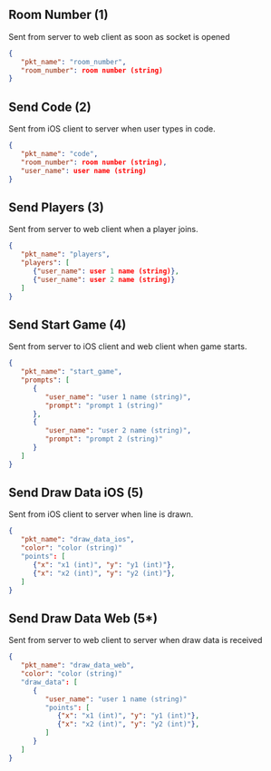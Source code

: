 
## Room Number (1)
Sent from server to web client as soon as socket is opened

```json
{
   "pkt_name": "room_number",
   "room_number": room number (string)
}
```

## Send Code (2)
Sent from iOS client to server when user types in code.

```json
{
   "pkt_name": "code",
   "room_number": room number (string),
   "user_name": user name (string)
}
```

## Send Players (3)
Sent from server to web client when a player joins.
```json
{
   "pkt_name": "players",
   "players": [
      {"user_name": user 1 name (string)},
      {"user_name": user 2 name (string)}
   ]
}
```

## Send Start Game (4)
Sent from server to iOS client and web client when game starts.

```json
{
   "pkt_name": "start_game",
   "prompts": [
      {
         "user_name": "user 1 name (string)",
         "prompt": "prompt 1 (string)"
      },
      {
         "user_name": "user 2 name (string)",
         "prompt": "prompt 2 (string)"
      }
   ]
}
```

## Send Draw Data iOS (5)
Sent from iOS client to server when line is drawn.

```json
{
   "pkt_name": "draw_data_ios",
   "color": "color (string)"
   "points": [
      {"x": "x1 (int)", "y": "y1 (int)"},
      {"x": "x2 (int)", "y": "y2 (int)"},
   ]
}
```

## Send Draw Data Web (5*)
Sent from server to web client to server when draw data is received

```json
{
   "pkt_name": "draw_data_web",
   "color": "color (string)"
   "draw_data": [
      { 
         "user_name": "user 1 name (string)"
         "points": [
            {"x": "x1 (int)", "y": "y1 (int)"},
            {"x": "x2 (int)", "y": "y2 (int)"},
         ]
      }
   ]
}
```
